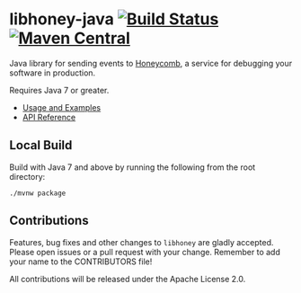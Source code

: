 # libhoney-java [![Build Status](https://travis-ci.org/honeycombio/libhoney-java.svg?branch=master)](https://travis-ci.org/honeycombio/libhoney-java) [![Maven Central](https://img.shields.io/maven-central/v/io.honeycomb.libhoney/libhoney-java.svg)](http://search.maven.org/#search%7Cga%7C1%7Cg%3Aio.honeycomb.libhoney%20a%3Alibhoney-java)

Java library for sending events to [Honeycomb](https://honeycomb.io), a service for debugging your software in production.

Requires Java 7 or greater.

- [Usage and Examples](https://honeycomb.io/docs/connect/java)
- [API Reference](https://honeycombio.github.io/libhoney-java/)

## Local Build

Build with Java 7 and above by running the following from the root directory:
```
./mvnw package
```

## Contributions

Features, bug fixes and other changes to `libhoney` are gladly accepted. Please
open issues or a pull request with your change. Remember to add your name to the
CONTRIBUTORS file!

All contributions will be released under the Apache License 2.0.
